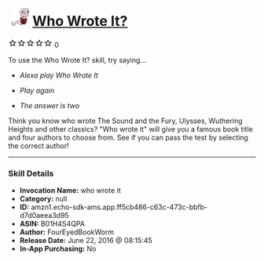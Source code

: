 # &nbsp;<img src="skill_icon" alt="Who Wrote It? icon" width="36"> [Who Wrote It?](http://alexa.amazon.com/#skills/amzn1.echo-sdk-ams.app.ff5cb486-c63c-473c-bbfb-d7d0aeea3d95)
![0 stars](../../images/ic_star_border_black_18dp_1x.png)![0 stars](../../images/ic_star_border_black_18dp_1x.png)![0 stars](../../images/ic_star_border_black_18dp_1x.png)![0 stars](../../images/ic_star_border_black_18dp_1x.png)![0 stars](../../images/ic_star_border_black_18dp_1x.png) 0

To use the Who Wrote It? skill, try saying...

* *Alexa play Who Wrote It*

* *Play again*

* *The answer is two*

Think you know who wrote The Sound and the Fury, Ulysses, Wuthering Heights and other classics? "Who wrote it" will give you a famous book title and four authors to choose from. See if you can pass the test by selecting the correct author!

***

### Skill Details

* **Invocation Name:** who wrote it
* **Category:** null
* **ID:** amzn1.echo-sdk-ams.app.ff5cb486-c63c-473c-bbfb-d7d0aeea3d95
* **ASIN:** B01H4S4QPA
* **Author:** FourEyedBookWorm
* **Release Date:** June 22, 2016 @ 08:15:45
* **In-App Purchasing:** No
